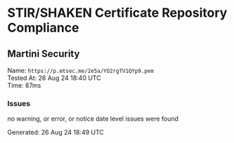 # STIR/SHAKEN Certificate Repository Compliance

## Martini Security

Name: `https://p.mtsec.me/2e5a/YO2rgTV1QYp9.pem`\
Tested At: 26 Aug 24 18:40 UTC\
Time: 87ms

### Issues

no warning, or error, or notice date level issues were found

Generated: 26 Aug 24 18:49 UTC